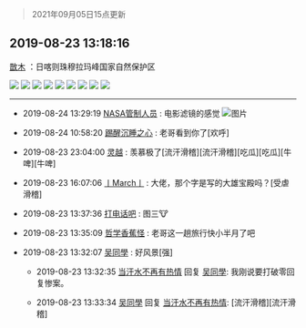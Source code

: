 > 2021年09月05日15点更新
<link rel="stylesheet" href="https://cdn.jsdelivr.net/gh/taotie6/sampleJSON@main/css/photo_show.css">


 ## 2019-08-23 13:18:16 

 [㪚木](https://www.coolapk.com/feed/13444171?shareKey=NzdmOWQyOTVlZTU0NjEzMTc0ZDg~) ：日喀则珠穆拉玛峰国家自然保护区 

<div class="album">
<img class="img-item" src="https://image.coolapk.com/feed/2019/0823/13/1081091_f46cbfaa_7481_8174@672x378.gif" />
<img class="img-item" src="https://image.coolapk.com/feed/2019/0823/13/1081091_ce0d8e27_7481_8176@576x324.gif" />
<img class="img-item" src="https://image.coolapk.com/feed/2019/0823/13/1081091_1a39838d_7481_8177@480x272.gif" />
<img class="img-item" src="https://image.coolapk.com/feed/2019/0823/13/1081091_af338408_7481_8179@576x326.gif" />
<img class="img-item" src="https://image.coolapk.com/feed/2019/0823/13/1081091_fe530836_7481_8181@1920x1080.jpeg" />
<img class="img-item" src="https://image.coolapk.com/feed/2019/0823/13/1081091_ff71e7fe_7481_8183@1920x1080.jpeg" />
<img class="img-item" src="https://image.coolapk.com/feed/2019/0823/13/1081091_d076c1d1_7481_8185@1080x1920.jpeg" />
<img class="img-item" src="https://image.coolapk.com/feed/2019/0823/13/1081091_6c6482ad_7481_8187@1920x1080.jpeg" />
<img class="img-item" src="https://image.coolapk.com/feed/2019/0823/13/1081091_2b3e6b42_7481_819@1920x1080.jpeg" />
</div>

 ------- 

- 2019-08-24 13:29:19 [NASA管制人员](uid=2379102) : 电影滤镜的感觉 ![图片](https://image.coolapk.com/feed/2019/0823/13/1081091_1a39838d_7481_8177@480x272.gif)

- 2019-08-24 10:58:20 [踢醒沉睡之心](uid=1036269) : 老哥看到你了[欢呼] 

- 2019-08-23 23:04:00 [灵越](uid=1324630) : 羡慕极了[流汗滑稽][流汗滑稽][吃瓜][吃瓜][牛啤][牛啤] 

- 2019-08-23 16:07:06 [丨March丨](uid=1139702) : 大佬，那个字是写的大雄宝殿吗？[受虐滑稽] 

- 2019-08-23 13:37:36 [打电话吧](uid=1906112) : 图三🐮 

- 2019-08-23 13:35:09 [哲学香蕉怪](uid=2431164) : 老哥这一趟旅行快小半月了吧 

- 2019-08-23 13:32:07 [吴同學](uid=1320218) : 好风景[强] 

    - 2019-08-23 13:32:35 [当汗水不再有热情](uid=749830) 回复 [吴同學](uid=1320218): 我刚说要打破零回复惨案。 

    - 2019-08-23 13:33:34 [吴同學](uid=1320218) 回复 [当汗水不再有热情](uid=749830): [流汗滑稽][流汗滑稽] 

